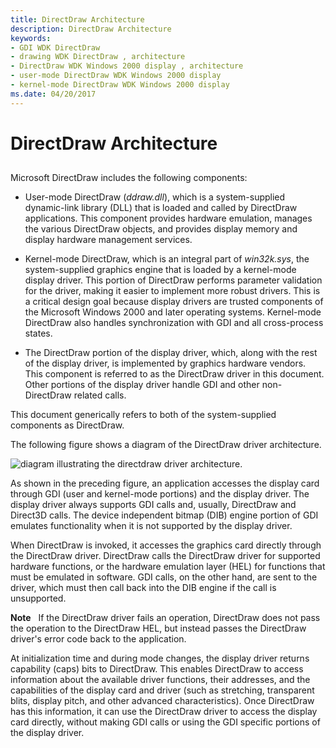 ```yaml
---
title: DirectDraw Architecture
description: DirectDraw Architecture
keywords:
- GDI WDK DirectDraw
- drawing WDK DirectDraw , architecture
- DirectDraw WDK Windows 2000 display , architecture
- user-mode DirectDraw WDK Windows 2000 display
- kernel-mode DirectDraw WDK Windows 2000 display
ms.date: 04/20/2017
---
```


# DirectDraw Architecture


## <span id="ddk_directdraw_architecture_gg"></span><span id="DDK_DIRECTDRAW_ARCHITECTURE_GG"></span>


Microsoft DirectDraw includes the following components:

-   User-mode DirectDraw (*ddraw.dll*), which is a system-supplied dynamic-link library (DLL) that is loaded and called by DirectDraw applications. This component provides hardware emulation, manages the various DirectDraw objects, and provides display memory and display hardware management services.

-   Kernel-mode DirectDraw, which is an integral part of *win32k.sys*, the system-supplied graphics engine that is loaded by a kernel-mode display driver. This portion of DirectDraw performs parameter validation for the driver, making it easier to implement more robust drivers. This is a critical design goal because display drivers are trusted components of the Microsoft Windows 2000 and later operating systems. Kernel-mode DirectDraw also handles synchronization with GDI and all cross-process states.

-   The DirectDraw portion of the display driver, which, along with the rest of the display driver, is implemented by graphics hardware vendors. This component is referred to as the DirectDraw driver in this document. Other portions of the display driver handle GDI and other non-DirectDraw related calls.

This document generically refers to both of the system-supplied components as DirectDraw.

The following figure shows a diagram of the DirectDraw driver architecture.

![diagram illustrating the directdraw driver architecture.](images/ddfig1.png)

As shown in the preceding figure, an application accesses the display card through GDI (user and kernel-mode portions) and the display driver. The display driver always supports GDI calls and, usually, DirectDraw and Direct3D calls. The device independent bitmap (DIB) engine portion of GDI emulates functionality when it is not supported by the display driver.

When DirectDraw is invoked, it accesses the graphics card directly through the DirectDraw driver. DirectDraw calls the DirectDraw driver for supported hardware functions, or the hardware emulation layer (HEL) for functions that must be emulated in software. GDI calls, on the other hand, are sent to the driver, which must then call back into the DIB engine if the call is unsupported.

**Note**   If the DirectDraw driver fails an operation, DirectDraw does not pass the operation to the DirectDraw HEL, but instead passes the DirectDraw driver's error code back to the application.

 

At initialization time and during mode changes, the display driver returns capability (caps) bits to DirectDraw. This enables DirectDraw to access information about the available driver functions, their addresses, and the capabilities of the display card and driver (such as stretching, transparent blits, display pitch, and other advanced characteristics). Once DirectDraw has this information, it can use the DirectDraw driver to access the display card directly, without making GDI calls or using the GDI specific portions of the display driver.

 

 





